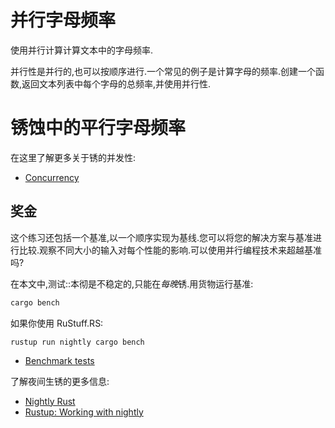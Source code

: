 # 并行字母频率

使用并行计算计算文本中的字母频率.

并行性是并行的,也可以按顺序进行.一个常见的例子是计算字母的频率.创建一个函数,返回文本列表中每个字母的总频率,并使用并行性.

# 锈蚀中的平行字母频率

在这里了解更多关于锈的并发性:

- [Concurrency](https://doc.rust-lang.org/book/2018-edition/ch16-00-concurrency.html)

## 奖金

这个练习还包括一个基准,以一个顺序实现为基线.您可以将您的解决方案与基准进行比较.观察不同大小的输入对每个性能的影响.可以使用并行编程技术来超越基准吗?

在本文中,测试::本彻是不稳定的,只能在*每晚*锈.用货物运行基准:

```bash
cargo bench
```

如果你使用 RuStuff.RS:

```
rustup run nightly cargo bench
```

- [Benchmark tests](https://doc.rust-lang.org/stable/unstable-book/library-features/test.html)

了解夜间生锈的更多信息:

- [Nightly Rust](https://doc.rust-lang.org/stable/book/2018-edition/appendix-06-nightly-rust.html)
- [Rustup: Working with nightly](https://github.com/rust-lang-nursery/rustup.rs#working-with-nightly-rust)

[help-page]: https://exercism.io/tracks/rust/learning
[modules]: https://doc.rust-lang.org/book/2018-edition/ch07-00-modules.html
[cargo]: https://doc.rust-lang.org/book/2018-edition/ch14-00-more-about-cargo.html
[rust-tests]: https://doc.rust-lang.org/book/2018-edition/ch11-02-running-tests.html
